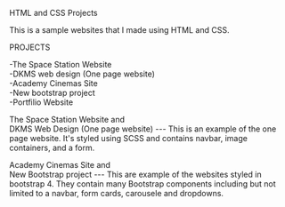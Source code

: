 HTML and CSS Projects

This is a sample websites that I made using HTML and CSS.

PROJECTS

-The Space Station Website  
-DKMS web design (One page website)  
-Academy Cinemas Site  
-New bootstrap project  
-Portfilio Website

The Space Station Website and  
DKMS Web Design (One page website) --- This is an example of the one page website. It's styled using SCSS and contains navbar, image containers, and a form.

Academy Cinemas Site and  
New Bootstrap project --- This are example of the websites styled in bootstrap 4. They contain many Bootstrap components including but not limited to a navbar, form cards, carousele and dropdowns.
